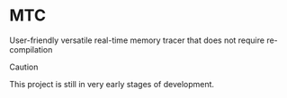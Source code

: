 # MTC
User-friendly versatile real-time memory tracer that does not require re-compilation

> [!CAUTION]
> This project is still in very early stages of development.

